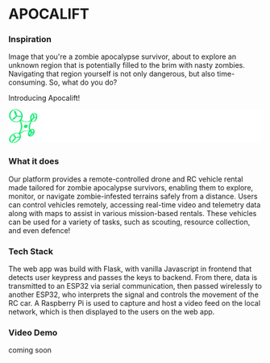 # APOCALIFT

### Inspiration

Image that you're a zombie apocalypse survivor, about to explore an unknown region that is potentially filled to the brim with nasty zombies. Navigating that region yourself is not only dangerous, but also time-consuming. So, what do you do? 

Introducing Apocalift!

![image of logo](.\APOCALIFT\apocalift\static\logo-no-background.png)

### What it does

Our platform provides a remote-controlled drone and RC vehicle rental made tailored for zombie apocalypse survivors, enabling them to explore, monitor, or navigate zombie-infested terrains safely from a distance. Users can control vehicles remotely, accessing real-time video and telemetry data along with maps to assist in various mission-based rentals. These vehicles can be used for a variety of tasks, such as scouting, resource collection, and even defence!

### Tech Stack
The web app was build with Flask, with vanilla Javascript in frontend that detects user keypress and passes the keys to backend. From there, data is transmitted to an ESP32 via serial communication, then passed wirelessly to another ESP32, who interprets the signal and controls the movement of the RC car. A Raspberry Pi is used to capture and host a video feed on the local network, which is then displayed to the users on the web app.

### Video Demo
coming soon